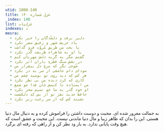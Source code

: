 ```yaml
---
utid: 1000-140
title: غزل شماره ۱۴۰
_index: 140
list: غزلیات
indexes: د
mesra:
  - دلبر برفت و دلشُدگان را خبر نکرد
  - یاد حریف شهر و رفیق سفر نکرد
  - یا بخت من طریق مُروّت فرو گذاشت
  - یا او به شاهراه طریقت گذر نکرد
  - گفتم مگر به گریه دلش مهربان کنم
  - در نقشِ سنگ قطرهِ باران اثر نکرد
  - شُوخی نگر که مرغ دل بیقرار من
  - سودای دام عاشقی از سر به در نکرد
  - هر کس که دید روی تو بوسید چشم من
  - کاری که کرد دیده من بی نظر نکرد
  - من ایستاده تا کنمش جان فدا چو شمع
  - او خود گذر به ما چو نسیم سحر نکرد
  - حافظ حدیث نغز تو از بس که دلکشست
  - نشیند کس که از سر رغبت زبر نکرد
---
```

به جمالت مغرور شده ای. محبت و دوست داشتن را فراموش کرده و به دنبال مال دنیا هستی. این را بدان که ظاهر زیبا و مال دنیا ماندنی نیست. این محبت و عشق است که هیچ وقت پایانی ندارد. به یار ود نظر کن و از راهی که رفته ای برگرد.
